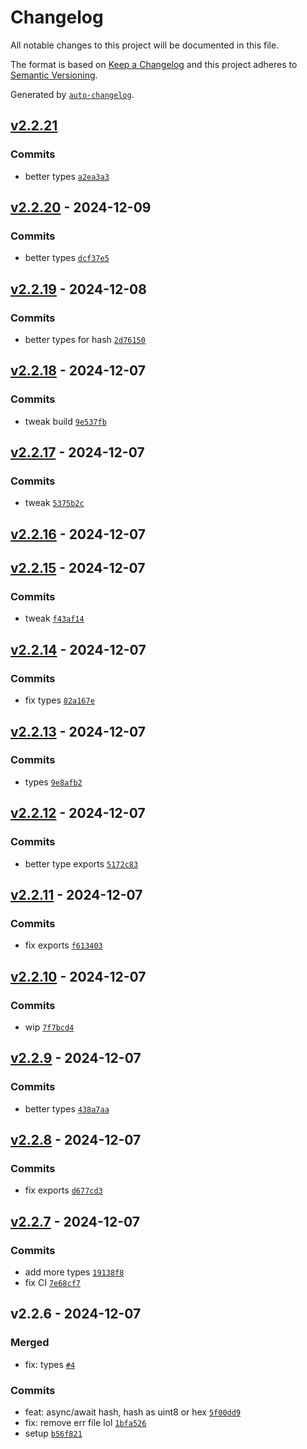 # Changelog

All notable changes to this project will be documented in this file.

The format is based on [Keep a Changelog](https://keepachangelog.com/en/1.0.0/)
and this project adheres to [Semantic Versioning](https://semver.org/spec/v2.0.0.html).

Generated by [`auto-changelog`](https://github.com/CookPete/auto-changelog).

## [v2.2.21](https://github.com/substrate-system/uint8-util/compare/v2.2.20...v2.2.21)

### Commits

- better types [`a2ea3a3`](https://github.com/substrate-system/uint8-util/commit/a2ea3a308baedfadb214f0f5890859bc9494396f)

## [v2.2.20](https://github.com/substrate-system/uint8-util/compare/v2.2.19...v2.2.20) - 2024-12-09

### Commits

- better types [`dcf37e5`](https://github.com/substrate-system/uint8-util/commit/dcf37e5171d3e08d4b496d39ffb0eade64e133c4)

## [v2.2.19](https://github.com/substrate-system/uint8-util/compare/v2.2.18...v2.2.19) - 2024-12-08

### Commits

- better types for hash [`2d76150`](https://github.com/substrate-system/uint8-util/commit/2d76150cb5f9fe7c2249905479c121c813745fd0)

## [v2.2.18](https://github.com/substrate-system/uint8-util/compare/v2.2.17...v2.2.18) - 2024-12-07

### Commits

- tweak build [`9e537fb`](https://github.com/substrate-system/uint8-util/commit/9e537fb58ef8544187b2e27c66e0219401bb36d4)

## [v2.2.17](https://github.com/substrate-system/uint8-util/compare/v2.2.16...v2.2.17) - 2024-12-07

### Commits

- tweak [`5375b2c`](https://github.com/substrate-system/uint8-util/commit/5375b2c8eddbf5e79bd76a058d3cf7374dad8573)

## [v2.2.16](https://github.com/substrate-system/uint8-util/compare/v2.2.15...v2.2.16) - 2024-12-07

## [v2.2.15](https://github.com/substrate-system/uint8-util/compare/v2.2.14...v2.2.15) - 2024-12-07

### Commits

- tweak [`f43af14`](https://github.com/substrate-system/uint8-util/commit/f43af14ac1d15e85e1c0e08234db3ec7911b24e0)

## [v2.2.14](https://github.com/substrate-system/uint8-util/compare/v2.2.13...v2.2.14) - 2024-12-07

### Commits

- fix types [`82a167e`](https://github.com/substrate-system/uint8-util/commit/82a167e3d566ac4be91f16d48354071671125f01)

## [v2.2.13](https://github.com/substrate-system/uint8-util/compare/v2.2.12...v2.2.13) - 2024-12-07

### Commits

- types [`9e8afb2`](https://github.com/substrate-system/uint8-util/commit/9e8afb2919f07b09b25d3394c714448f61b4a48a)

## [v2.2.12](https://github.com/substrate-system/uint8-util/compare/v2.2.11...v2.2.12) - 2024-12-07

### Commits

- better type exports [`5172c83`](https://github.com/substrate-system/uint8-util/commit/5172c83c5155679dfbadb18c2f2ce6a99288981e)

## [v2.2.11](https://github.com/substrate-system/uint8-util/compare/v2.2.10...v2.2.11) - 2024-12-07

### Commits

- fix exports [`f613403`](https://github.com/substrate-system/uint8-util/commit/f6134034fdd796e37c841ff41a1a4a426367d4b1)

## [v2.2.10](https://github.com/substrate-system/uint8-util/compare/v2.2.9...v2.2.10) - 2024-12-07

### Commits

- wip [`7f7bcd4`](https://github.com/substrate-system/uint8-util/commit/7f7bcd4c9dd6cf47bf40cdc6d4d4cca46b85cc3c)

## [v2.2.9](https://github.com/substrate-system/uint8-util/compare/v2.2.8...v2.2.9) - 2024-12-07

### Commits

- better types [`438a7aa`](https://github.com/substrate-system/uint8-util/commit/438a7aa9b7563c84248d36e0c96f548514dbe398)

## [v2.2.8](https://github.com/substrate-system/uint8-util/compare/v2.2.7...v2.2.8) - 2024-12-07

### Commits

- fix exports [`d677cd3`](https://github.com/substrate-system/uint8-util/commit/d677cd3ae2393adbd7d41f4aeb6932b0de10fea9)

## [v2.2.7](https://github.com/substrate-system/uint8-util/compare/v2.2.6...v2.2.7) - 2024-12-07

### Commits

- add more types [`19138f8`](https://github.com/substrate-system/uint8-util/commit/19138f88c9c9be626c044c11efe427c2d5c2455b)
- fix CI [`7e68cf7`](https://github.com/substrate-system/uint8-util/commit/7e68cf77a204ed382657ce872c95a6e9f0174975)

## v2.2.6 - 2024-12-07

### Merged

- fix: types [`#4`](https://github.com/substrate-system/uint8-util/pull/4)

### Commits

- feat: async/await hash, hash as uint8 or hex [`5f00dd9`](https://github.com/substrate-system/uint8-util/commit/5f00dd941cfdc66a3bee5953b21cf8da59f87dcd)
- fix: remove err file lol [`1bfa526`](https://github.com/substrate-system/uint8-util/commit/1bfa526de96eeca6c04002d3dc57c5c0eb1d0b76)
- setup [`b56f821`](https://github.com/substrate-system/uint8-util/commit/b56f8219e8149d184f03c4d916b6fdb8876379b6)
